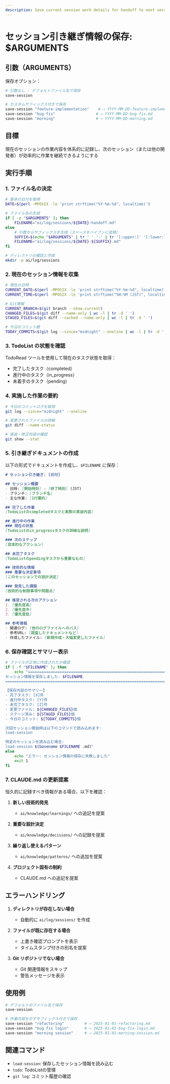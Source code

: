 ```yaml
---
description: Save current session work details for handoff to next session or other developers
---
```


# セッション引き継ぎ情報の保存: $ARGUMENTS

## 引数（ARGUMENTS）

保存オプション：

```bash
# 引数なし - デフォルトファイル名で保存
save-session

# カスタムサフィックス付きで保存
save-session "feature-implementation"    # → YYYY-MM-DD-feature-implementation.md
save-session "bug-fix"                  # → YYYY-MM-DD-bug-fix.md
save-session "morning"                  # → YYYY-MM-DD-morning.md
```

## 目標

現在のセッションの作業内容を体系的に記録し、次のセッション（または他の開発者）が効率的に作業を継続できるようにする

## 実行手順

### 1. ファイル名の決定

```bash
# 基本の日付を取得
DATE=$(perl -MPOSIX -le 'print strftime("%Y-%m-%d", localtime)')

# ファイル名の生成
if [ -z "$ARGUMENTS" ]; then
    FILENAME="ai/log/sessions/${DATE}-handoff.md"
else
    # 引数からサフィックスを生成（スペースをハイフンに変換）
    SUFFIX=$(echo "$ARGUMENTS" | tr ' ' '-' | tr '[:upper:]' '[:lower:]')
    FILENAME="ai/log/sessions/${DATE}-${SUFFIX}.md"
fi

# ディレクトリの確認と作成
mkdir -p ai/log/sessions
```

### 2. 現在のセッション情報を収集

```bash
# 現在の日時
CURRENT_DATE=$(perl -MPOSIX -le 'print strftime("%Y-%m-%d", localtime)')
CURRENT_TIME=$(perl -MPOSIX -le 'print strftime("%H:%M (JST)", localtime)')

# Git情報
CURRENT_BRANCH=$(git branch --show-current)
CHANGED_FILES=$(git diff --name-only | wc -l | tr -d ' ')
STAGED_FILES=$(git diff --cached --name-only | wc -l | tr -d ' ')

# 今日のコミット数
TODAY_COMMITS=$(git log --since="midnight" --oneline | wc -l | tr -d ' ')
```

### 3. TodoList の状態を確認

TodoRead ツールを使用して現在のタスク状態を取得：
- 完了したタスク（completed）
- 進行中のタスク（in_progress）
- 未着手のタスク（pending）

### 4. 実施した作業の要約

```bash
# 今日のコミットログを取得
git log --since="midnight" --oneline

# 変更されたファイルの詳細
git diff --name-status

# 実装・修正内容の確認
git show --stat
```

### 5. 引き継ぎドキュメントの作成

以下の形式でドキュメントを作成し、`$FILENAME` に保存：

```markdown
# セッション引き継ぎ: [日付]

## セッション概要
- 日時: [開始時刻] - [終了時刻] (JST)
- ブランチ: [ブランチ名]
- 主な作業: [1行要約]

## 完了した作業
[TodoListのcompletedタスクと実際の実装内容]

## 進行中の作業
### 現在の状態
[TodoListのin_progressタスクの詳細な説明]

### 次のステップ
[具体的なアクション]

## 未完了タスク
[TodoListのpendingタスクから重要なもの]

## 技術的な情報
### 重要な決定事項
[このセッションでの設計決定]

### 発見した課題
[技術的な制限事項や問題点]

## 推奨される次のアクション
1. [優先度高]
2. [優先度中]
3. [優先度低]

## 参考情報
- 関連ログ: [他のログファイルへのパス]
- 参考URL: [調査したドキュメントなど]
- 作成したファイル: [新規作成・大幅変更したファイル]
```

### 6. 保存確認とサマリー表示

```bash
# ファイルが正常に作成されたか確認
if [ -f "$FILENAME" ]; then
    echo "================================================================================
セッション情報を保存しました: $FILENAME
================================================================================

【保存内容のサマリー】
- 完了タスク: [X]件
- 進行中タスク: [Y]件
- 未完了タスク: [Z]件
- 変更ファイル: ${CHANGED_FILES}個
- ステージ済み: ${STAGED_FILES}個
- 今日のコミット: ${TODAY_COMMITS}個

次回セッション開始時は以下のコマンドで読み込めます:
load-session

特定のセッションを読み込む場合:
load-session $(basename $FILENAME .md)"
else
    echo "エラー: セッション情報の保存に失敗しました"
    exit 1
fi
```

### 7. CLAUDE.md の更新提案

恒久的に記録すべき情報がある場合、以下を確認：

1. **新しい技術的発見**
   - `ai/knowledge/learnings/` への追記を提案

2. **重要な設計決定**
   - `ai/knowledge/decisions/` への記録を提案

3. **繰り返し使えるパターン**
   - `ai/knowledge/patterns/` への追加を提案

4. **プロジェクト固有の制約**
   - CLAUDE.md への追記を提案

## エラーハンドリング

1. **ディレクトリが存在しない場合**
   - 自動的に `ai/log/sessions/` を作成

2. **ファイルが既に存在する場合**
   - 上書き確認プロンプトを表示
   - タイムスタンプ付きの別名を提案

3. **Git リポジトリでない場合**
   - Git 関連情報をスキップ
   - 警告メッセージを表示

## 使用例

```bash
# デフォルトのファイル名で保存
save-session

# 作業内容を示すサフィックス付きで保存
save-session "refactoring"         # → 2025-01-01-refactoring.md
save-session "bug fix login"       # → 2025-01-01-bug-fix-login.md
save-session "morning session"     # → 2025-01-01-morning-session.md
```

## 関連コマンド

- `load-session`: 保存したセッション情報を読み込む
- `todo`: TodoListの管理
- `git log`: コミット履歴の確認
